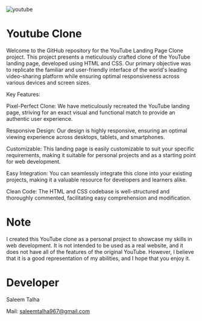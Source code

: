 ![youtube](https://github.com/Saleem-Talha/Temperature-Converter/assets/121040503/24e7c5bc-e578-4188-b512-04f4b156460f)

# Youtube Clone

Welcome to the GitHub repository for the YouTube Landing Page Clone project. This project presents a meticulously crafted clone of the YouTube landing page, developed using HTML and CSS. Our primary objective was to replicate the familiar and user-friendly interface of the world's leading video-sharing platform while ensuring optimal responsiveness across various devices and screen sizes.

Key Features:

Pixel-Perfect Clone: We have meticulously recreated the YouTube landing page, striving for an exact visual and functional match to provide an authentic user experience.

Responsive Design: Our design is highly responsive, ensuring an optimal viewing experience across desktops, tablets, and smartphones.

Customizable: This landing page is easily customizable to suit your specific requirements, making it suitable for personal projects and as a starting point for web development.

Easy Integration: You can seamlessly integrate this clone into your existing projects, making it a valuable resource for developers and learners alike.

Clean Code: The HTML and CSS codebase is well-structured and thoroughly commented, facilitating easy comprehension and modification.

# Note
 I created this YouTube clone</strong> as a personal project to
                        showcase
                        my
                       skills in web development</strong>. It is not
                        intended
                        to be used as a real website, and it does not have all of the features of the original YouTube.
                        However,
                        I
                        believe that it is a good representation of my abilities, and I hope that you enjoy it.

# Developer
Saleem Talha

Mail:  [saleemtalha967@gmail.com](https://mail.google.com/mail/u/0/#inbox?compose=GTvVlcSKhcBvzTMFXqQSFLsWHJzhKjzFjgQLzZcGHzqNjrnhFLbtNwpRHCNMLQllFBdnKvDkWQwxK)  
